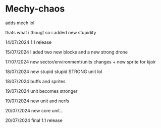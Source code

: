 # Mechy-chaos

adds mech lol

thats what i thougt so i added new stupidity 

14/07/2024 1.1 release 

15/07/2024 I aded two new blocks and a new strong drone

17/07/2024 new sector/environment/units changes + new sprite for kjoir

18/07/2024 new stupid stupid STRONG unit lol

18/07/2024 buffs and sprites

19/07/2024 unit becomes stronger

19/07/2024 new unit and nerfs

20/07/2024 new core unit... 

20/07/2024 final 1.1 release 
